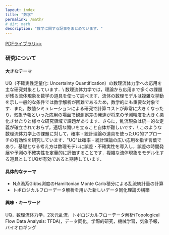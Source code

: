 ```yaml
---
layout: index
title: "数学"
permalink: /math/
# dir: math
description: "数学に関する記事をまとめています．"
---
```


[PDFライブラリ>>](/math/pdf_library)

<!-- profileにあるのでいらないかも -->
<!-- ### 所属
国立大学法人 京都大学 大学院理学研究科 数学・数理解析専攻 数学系 -->

### 研究について
#### 大きなテーマ
UQ（不確実性定量化: Uncertainty Quantification）の数理流体力学への応用を主な研究対象としています．\\
数理流体力学では，理論から応用まで多くの課題が残る流体現象を数学の道具を使って調べます．流体の数理モデルは複雑な挙動を示し一般的な条件では数学解析が困難であるため，数学的にも重要な対象です．また，数値シミュレーションによる研究で計算コストが非常に大きくなったり，気象予報といった応用の場面で観測誤差の発達が将来の予測精度を大きく悪化させたりと様々な研究領域で課題があります．さらに，乱流現象は統一的な定義が確立されておらず，適切な問いを立ること自体が難しいです．\\
このような数理流体力学上の課題に対して，確率・統計理論の道具を使ったUQ的アプローチの有効性を研究しています．"UQ"は確率・統計理論の広い応用を指す言葉であり，基礎となる考え方は数理モデルに誤差・不確実性を導入し，誤差の時間発展や予測の不確実性を定量的に評価することです．複雑な流体現象をモデル化する道具としてUQが有効であると期待しています．

#### 具体的なテーマ
- N点渦系Gibbs測度のHamiltonian Monte Carlo積分による乱流統計量の計算
- トポロジカルフローデータ解析を用いた新しいデータ同化理論の構築

#### 興味・キーワード
UQ，数理流体力学，2次元乱流，トポロジカルフローデータ解析(Topological Flow Data Analysis: TFDA)，データ同化，学際的研究，機械学習，気象予報，バイオロギング
